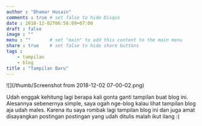 ```yaml
---
author : "Dhamar Husain"
comments : true	# set false to hide Disqus
date : 2018-12-02T06:58:09+07:00
draft : false
image : ""
menu : ""		# set "main" to add this content to the main menu
share : true	# set false to hide share buttons
tags : 
    - tampilan
    - blog
title : "Tampilan Baru"
---
```

![](/thumb/Screenshot from 2018-12-02 07-00-02.png)


Udah enggak kehitung lagi berapa kali gonta ganti tampilan buat blog ini. Alesannya sebenernya simple, saya ogah nge-blog kalau lihat tampilan blog aja udah males. Karena itu saya rombak lagi tampilan blog ini dan juga amat disayangkan postingan postingan yang udah ditulis malah ikut ilang :(

